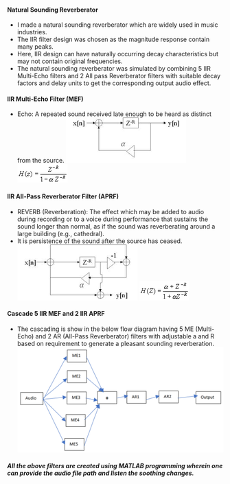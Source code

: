 #### Natural Sounding Reverberator

- I made a natural sounding reverberator which are widely used in music industries. 
- The IIR filter design was chosen as the magnitude response contain many peaks. 
- Here, IIR design can have naturally occurring decay characteristics but may not contain original frequencies. 
- The natural sounding reverberator was simulated by combining 5 IIR Multi-Echo filters and 2 All pass Reverberator filters with suitable decay factors and delay units to get the corresponding output audio effect.

#### IIR Multi-Echo Filter (MEF)
- Echo: A repeated sound received late enough to be heard as distinct from the source.
![1](./me_ck.jpg)
![2](./me_tf.gif)

#### IIR All-Pass Reverberator Filter (APRF)
- REVERB (Reverberation): The effect which may be added to audio during recording or to a voice during performance that sustains the sound longer than normal, as if the sound was reverberating around a large building (e.g., cathedral).
- It is persistence of the sound after the source has ceased.
![3](./apr_ck.jpg)
![4](./apr_tf.gif)

#### Cascade 5 IIR MEF and 2 IIR APRF
- The cascading is show in the below flow diagram having 5 ME (Multi-Echo) and 2 AR (All-Pass Reverberator) filters with adjustable a and R based on requirement to generate a pleasant sounding reverberation. 
![5](./block_diagram.PNG)

##### All the above filters are created using MATLAB programming wherein one can provide the audio file path and listen the soothing changes.